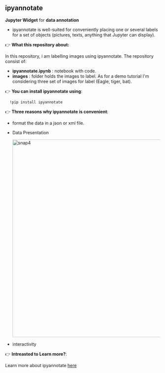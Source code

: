## ipyannotate

**Jupyter Widget** for **data annotation**

- ipyannotate is well-suited for conveniently placing one or several labels for a set of objects (pictures, texts, anything that Jupyter can display).

👉 **What this repository about:**

In this repository, i am labelling images using  ipyannotate. The repository consist of:

- **ipyannotate.ipynb** : notebook with code.
- **images** : folder holds the images to label. As for a demo tutorial I'm considering three set of images for label (Eagle, tiger, bat).

👉 **You can install ipyannotate using**:

      !pip install ipyannotate

👉 **Three reasons why **ipyannotate** is convenient**:

- format the data in a json or xml file.

- Data Presentation

  <img width="641" alt="snap4" src="https://user-images.githubusercontent.com/31788971/212521155-05e210a6-f573-4b30-a086-11e1f3318528.png">
  
- interactivity

👉 **Intreasted to Learn more?**:

Learn more about ipyannotate [here](https://github.com/ipyannotate/ipyannotate)


